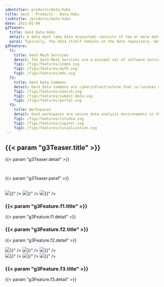 ```yaml
---
identifier: products/data-hubs
title: Gen3 - Products - Data Hubs
linktitle: /products/data-hubs
date: 2021-01-08
g3Teaser:
  title: Gen3 Data Hubs
  detail: A data mesh (aka data ecosystem) consists of two or more data commons, data repositories, knowledgebases, and applications over a common set of services (called mesh services). A data hub is a web portal that can search and discover data from across the mesh and move the data to a Gen3 Workspace for exploring and analyzing the data.  
  para1: Typically, the data itself remains in the data repository, data commons, or other data platform in the mesh, but the metadata for the data is replicated in the data hub. Data hubs often are connected to workspaces or analysis environments operated by the data hub so the data can be analyzed.
g3Feature:
  f1:
    title: Gen3 Mesh Services
    detail: The Gen3 Mesh Services are a minimal set of software services that provide open APIs for indexing data objects, associating metadata with the data objects, and controlling user access to data via a robust and flexible access control policy engine.
    fig1: /figs/features/index.svg
    fig2: /figs/features/auth.svg
    fig3: /figs/features/mds.svg
  f2:
    title: Gen3 Data Commons
    detail: Gen3 Data Commons are cyberinfrastructure that co-locates data analysis, exploration and visualization tools with data management services for import and export of structured information like clinical, phenotypic, or biospecimen data, and data objects, like genomics data files or medical images.
    fig1: /figs/features/search.svg
    fig2: /figs/features/submit-data.svg
    fig3: /figs/features/portal.svg
  f3:
    title: Workspaces
    detail: Gen3 workspaces are secure data analysis environments in the cloud that can access data from one or more data resources, including Gen3 Data Commons. Workspaces are often fully integrated with a specific data commons, and coming soon are workspaces as stand-alone analysis environments with a user pay model.
    fig1: /figs/features/rstudio.svg
    fig2: /figs/features/jupyter.svg
    fig3: /figs/features/visualization.svg
---
```


<section class="g3-bg__mint">
  <div class="g3-outer-wrapper g3-flex-content">
    <div class="g3-space__padding-lg-top g3-space__padding-lg-bottom g3-col__65">
      <div class="g3-space__wrapper-gap-left">
        <h1 class="g3-space__margin-sm-bottom">
          {{< param "g3Teaser.title" >}}
        </h1>
        <p class="g3-space__margin-sm-bottom introduction">
          {{< param "g3Teaser.detail" >}}
        </p>
        <br>
        <p class="g3-space__margin-sm-bottom introduction">
          {{< param "g3Teaser.para1" >}}
        </p>
        <br>
      </div>
    </div>
  </div>
</section>

<section>
  <div class="g3-space__margin-lg-bottom g3-inner-wrapper">
    <div class="g3-flex-content g3-space__margin-md-top-bottom g3-space__margin-sm-left-right">
      <div class="g3-col__35 g3-flex-content g3-flex-content_center g3-flex-content_space-between g3-space__padding-md-right">
        <img class="g3-col__25" src="{{< param "g3Feature.f1.fig1" >}}" />
        <img class="g3-col__25" src="{{< param "g3Feature.f1.fig2" >}}" />
        <img class="g3-col__25" src="{{< param "g3Feature.f1.fig3" >}}" />
      </div>
      <div class="g3-col__65 g3-flex-content g3-flex-content__col g3-flex-content__col-center">
        <h3 class="g3-space__margin-sm-bottom">
          {{< param "g3Feature.f1.title" >}}
        </h3>
        <p class="g3-space__margin-sm-bottom">
          {{< param "g3Feature.f1.detail" >}}
        </p>
      </div>
    </div>
    <div class="g3-flex-content g3-space__margin-md-top-bottom g3-space__margin-sm-left-right">
      <div class="g3-col__65 g3-flex-content g3-flex-content__col g3-flex-content__col-center">
        <h3 class="g3-space__margin-sm-bottom">
          {{< param "g3Feature.f2.title" >}}
        </h3>
        <p class="g3-space__margin-sm-bottom">
          {{< param "g3Feature.f2.detail" >}}
        </p>
      </div>
      <div class="g3-col__35 g3-flex-content g3-flex-content_center g3-flex-content_space-between g3-space__padding-md-left g3-flex-content__reverse">
        <img class="g3-col__25" src="{{< param "g3Feature.f2.fig1" >}}" />
        <img class="g3-col__25" src="{{< param "g3Feature.f2.fig2" >}}" />
        <img class="g3-col__25" src="{{< param "g3Feature.f2.fig3" >}}" />
      </div>
    </div>
    <div class="g3-flex-content g3-space__margin-md-top-bottom g3-space__margin-sm-left-right">
      <div class="g3-col__35 g3-flex-content g3-flex-content_center g3-flex-content_space-between g3-space__padding-md-right">
        <img class="g3-col__25" src="{{< param "g3Feature.f3.fig1" >}}" />
        <img class="g3-col__25" src="{{< param "g3Feature.f3.fig2" >}}" />
        <img class="g3-col__25" src="{{< param "g3Feature.f3.fig3" >}}" />
      </div>
      <div class="g3-col__65 g3-flex-content g3-flex-content__col g3-flex-content__col-center">
        <h3 class="g3-space__margin-sm-bottom">
          {{< param "g3Feature.f3.title" >}}
        </h3>
        <p class="g3-space__margin-sm-bottom">
          {{< param "g3Feature.f3.detail" >}}
        </p>
      </div>
    </div>
  </div>
</section>
